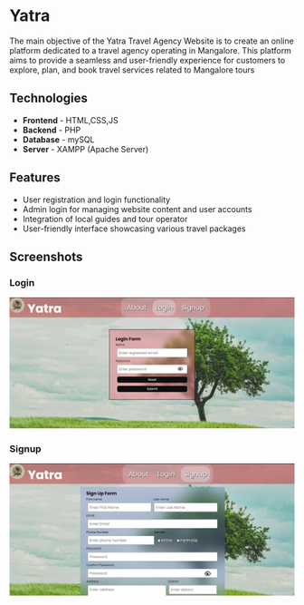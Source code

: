 
# Yatra

The main objective of the Yatra Travel Agency Website is to create an online    platform dedicated to a travel agency operating in Mangalore. This platform aims to provide a seamless and user-friendly experience for customers to explore, plan, and book travel services related to Mangalore tours




## Technologies

+ **Frontend** - HTML,CSS,JS
+ **Backend**  - PHP
+ **Database** - mySQL
+ **Server** - XAMPP (Apache Server)
## Features

-	User registration and login functionality
-	Admin login for managing website content and user accounts
-	Integration of local guides and tour operator
-	User-friendly interface showcasing various travel packages



## Screenshots

### Login
![Login](screenshots/login.png)

### Signup
![Signup](screenshots/signup.png)

